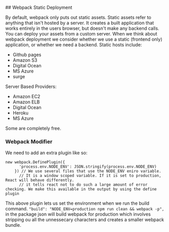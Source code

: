 ## Webpack Static Deployment

By default, webpack only puts out static assets. Static assets refer to anything that isn't hosted by a server. It creates a built application that works entirely in the users browser, but doesn't make any backend calls. You can deploy your assets from a custom server. When we think about webpack deployment we consider whether we use a static (frontend only) application, or whether we need a backend.
Static hosts include: 
- Github pages
- Amazon S3
- Digital Ocean
- MS Azure
- surge

Server Based Providers:
- Amazon EC2
- Amazon ELB
- Digital Ocean
- Heroku
- MS Azure

Some are completely free. 

### Webpack Modifier
We need to add an extra plugin like so:

```
new webpack.DefinePlugin({
      'process.env.NODE_ENV': JSON.stringify(process.env.NODE_ENV) 
    }) // We use several files that use the NODE_ENV eniro variable. 
      // It is a window scoped variable. If it is set to production, React will behave differently.
      // it tells react not to do such a large amount of error checking. We make this available in the output by using the define plugin
```
This above plugin lets us set the environment when we run the build command.
`"build": "NODE_ENV=production npm run clean && webpack -p",` in the package json will build webpack for production which involves stripping ou all the unnessecary characters and creates a smaller webpack bundle. 